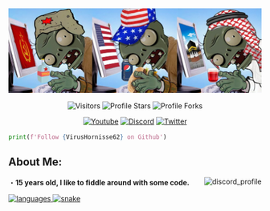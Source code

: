 <div> 
    <a href="https://discord.gg/cVdP7UKxRJ" target="_blank">
        <img src="https://github.com/Zseni051/Zseni051/blob/main/Images/Zseni-1500x500.png?raw=true" alt="Zseni's Github"/>
    </a>
    <p align="center">
        <img src="https://komarev.com/ghpvc/?username=Zseni051&label=Profile%20Views&color=008042&style=flat&label=Visitors" alt="Visitors">
        <img src="https://img.shields.io/badge/dynamic/json?&label=Total%20Stars&color=bb2527&style=flat&style=for-the-badge&query=%24.stars&url=https://api.github-star-counter.workers.dev/user/Zseni051" alt="Profile Stars"></a>
        <img src="https://img.shields.io/badge/dynamic/json?&label=Total%20Forks&color=bb2527&style=flat&style=for-the-badge&query=%24.forks&url=https://api.github-star-counter.workers.dev/user/Zseni051" alt="Profile Forks"></a>
    </p>
    <p align="center">
        <a href="https://www.youtube.com/channel/UCsQEHkiFRm0IiiblN93fVaw">
            <img src="https://img.shields.io/badge/YouTube-FF0000?style=for-the-badge&logo=youtube&logoColor=white" alt="Youtube"></a>
      <a href="https://discord.gg/cVdP7UKxRJ">
            <img src="https://img.shields.io/badge/Discord-7289DA?style=for-the-badge&logo=discord&logoColor=white" alt="Discord"></a> 
        <a href="https://twitter.com/VirusHornisse62">
            <img src="https://img.shields.io/badge/Twitter-55ADEE?style=for-the-badge&logo=Twitter&logoColor=white" alt="Twitter"></a>
    </p>
</div>

```python
print(f'Follow {VirusHornisse62} on Github')
```
## About Me:
<a href="https://discord.com/users/833790333351231509" target="_blank">
    <img src="https://discord.c99.nl/widget/theme-4/833790333351231509.png" alt="discord_profile" align="right"/>
</a>

・**15 years old, I like to fiddle around with some code.**

<a href="https://github.com/VirusHornisse62" target="_blank">
    <img src="https://github-readme-stats.vercel.app/api/top-langs/?username=VirusHornisse62&langs_count=8&count_private=true&layout=compact&theme=react&hide_border=true&bg_color=0D1117" alt="languages">
</a> 

<a href="https://github.com/VirusHornisse62" target="_blank">
    <img src="https://github.com/VirusHornisse62/VirusHornisse62/blob/output/github-contribution-grid-snake.svg" alt="snake">
</a>

<!-- https://lanyard-profile-readme.vercel.app/api/416508283528937472?theme=dark&bg=0d1117&animated=true&hideDiscrim=false&borderRadius=30px&idleMessage=Follow%20me%20on%20GitHub%20<3 -->
